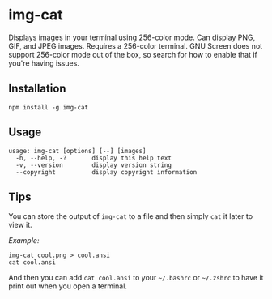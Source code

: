 img-cat
=======

Displays images in your terminal using 256-color mode. Can display PNG, GIF,
and JPEG images. Requires a 256-color terminal. GNU Screen does not support
256-color mode out of the box, so search for how to enable that if you're
having issues.

Installation
------------

    npm install -g img-cat

Usage
-----

    usage: img-cat [options] [--] [images]
      -h, --help, -?       display this help text
      -v, --version        display version string
      --copyright          display copyright information

Tips
----

You can store the output of `img-cat` to a file and then simply `cat` it later
to view it.

*Example:*

    img-cat cool.png > cool.ansi
    cat cool.ansi

And then you can add `cat cool.ansi` to your `~/.bashrc` or `~/.zshrc` to have
it print out when you open a terminal.
